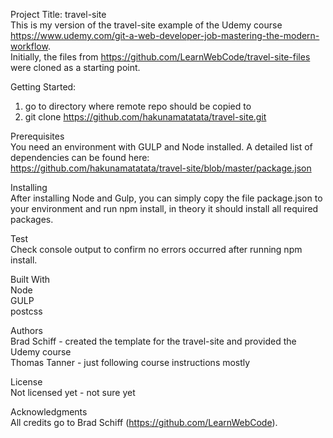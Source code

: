 Project Title: travel-site  
This is my version of the travel-site example of the Udemy course https://www.udemy.com/git-a-web-developer-job-mastering-the-modern-workflow.  
Initially, the files from https://github.com/LearnWebCode/travel-site-files were cloned as a starting point.  

Getting Started:  
1) go to directory where remote repo should be copied to  
2) git clone https://github.com/hakunamatatata/travel-site.git  

Prerequisites  
You need an environment with GULP and Node installed. A detailed list of dependencies can be found here:   https://github.com/hakunamatatata/travel-site/blob/master/package.json  

Installing  
After installing Node and Gulp, you can simply copy the file package.json to your environment and run npm install, in theory it should install all required packages.  

Test  
Check console output to confirm no errors occurred after running npm install.  

Built With  
Node  
GULP  
postcss  

Authors  
Brad Schiff - created the template for the travel-site and provided the Udemy course  
Thomas Tanner - just following course instructions mostly  

License  
Not licensed yet - not sure yet  

Acknowledgments  
All credits go to Brad Schiff (https://github.com/LearnWebCode).  
